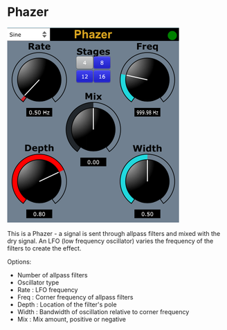 # Phazer
![Screenshot of UI](phazer.png?raw=true "Phazer UI")

This is a Phazer - a signal is sent through allpass filters and mixed with the dry signal.
An LFO (low frequency oscillator) varies the frequency of the filters to create the effect.


Options: 
- Number of allpass filters
- Oscillator type
- Rate  : LFO frequency
- Freq  : Corner frequency of allpass filters
- Depth : Location of the filter's pole
- Width : Bandwidth of oscillation relative to corner frequency
- Mix   : Mix amount, positive or negative

